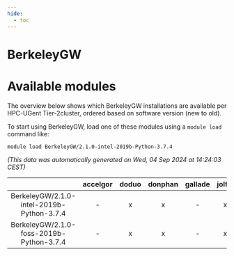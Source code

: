 ```yaml
---
hide:
  - toc
---
```


BerkeleyGW
==========

# Available modules


The overview below shows which BerkeleyGW installations are available per HPC-UGent Tier-2cluster, ordered based on software version (new to old).

To start using BerkeleyGW, load one of these modules using a `module load` command like:

```shell
module load BerkeleyGW/2.1.0-intel-2019b-Python-3.7.4
```

*(This data was automatically generated on Wed, 04 Sep 2024 at 14:24:03 CEST)*  

| |accelgor|doduo|donphan|gallade|joltik|shinx|skitty|
| :---: | :---: | :---: | :---: | :---: | :---: | :---: | :---: |
|BerkeleyGW/2.1.0-intel-2019b-Python-3.7.4|-|x|x|-|x|-|x|
|BerkeleyGW/2.1.0-foss-2019b-Python-3.7.4|-|x|x|-|x|-|x|
